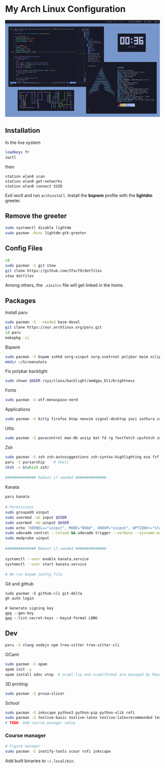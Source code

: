 # My Arch Linux Configuration

<img src="./assets/screenshot1.png" alt="screenshot"/>

## Installation

In the live system

```bash
loadkeys fr
iwctl
```

then

```iwctl
station wlan0 scan
station wlan0 get-networks
station wlan0 connect SSID
```

Exit iwctl and run `archinstall`. Install the **bspwm** profile with the **lightdm** greeter.

## Remove the greeter

```zsh
sudo systemctl disable lightdm
sudo pacman -Runs lightdm-gtk-greeter
```

## Config Files

```zsh
cd
sudo pacman -S git stow
git clone https://github.com/3fxcf9/dotfiles
stow dotfiles
```

Among others, the `.xinitrc` file will get linked in the home.

## Packages

Install paru
```zsh
sudo pacman -S --needed base-devel
git clone https://aur.archlinux.org/paru.git
cd paru
makepkg -si
```

Bspwm

```zsh
sudo pacman -S bspwm sxhkd xorg-xinput xorg-xsetroot polybar maim xclip xdotool
mkdir ~/Screenshots
```

Fix polybar backlight

```zsh
sudo chown $USER /sys/class/backlight/amdgpu_bl1/brightness
```

Fonts

```zsh
sudo pacman -S otf-monaspace-nerd
```

Applications

```zsh
sudo pacman -S kitty firefox btop neovim signal-desktop yazi zathura zathura-pdf-mupdf
```

Utils

```zsh
sudo pacman -S pavucontrol man-db unzip bat fd rg fastfetch cpufetch zoxide udisks2 jq
```

Zsh

```zsh
sudo pacman -S zsh zsh-autosuggestions zsh-syntax-highlighting eza fzf
paru -S pursarship    # Shell
chsh -s $(which zsh)

############## Reboot if needed ##############
```

Kanata

```zsh
paru kanata

# Permissions
sudo groupadd uinput
sudo usermod -aG input $USER
sudo usermod -aG uinput $USER
sudo echo 'KERNEL=="uinput", MODE="0660", GROUP="uinput", OPTIONS+="static_node=uinput"' > /etc/udev/rules.d/99-input.rules
sudo udevadm control --reload && udevadm trigger --verbose --sysname-match=uniput
sudo modprobe uinput

############## Reboot if needed ##############

systemctl --user enable kanata.service
systemctl --user start kanata.service

# Re-run bspwm config file
```

Git and github

```
sudo pacman -S github-cli git-delta
gh auth login

# Generate signing key
gpg --gen-key
gpg --list-secret-keys --keyid-format LONG
```

## Dev

```zsh
paru -S vlang nodejs npm tree-sitter tree-sitter-cli
```

OCaml

```zsh
sudo pacman -S opam
opam init -y
opam install odoc utop  # ocaml-lsp and ocamlformat are managed by Mason
```

3D printing

```zsh
sudo pacman -S prusa-slicer
```

School

```zsh
sudo pacman -S inkscape python3 python-pip python-xlib rofi
sudo pacman -S texlive-basic texlive-latex texlive-latexrecommended texlive-fontsrecommended texlive-mathscience texlive-latexextra pdf2svg
# TODO: Add course_manager setup
```

### Course manager


```zsh
# Figure manager
sudo pacman -S inotify-tools scour rofi inkscape
```
Add built binaries to `~/.local/bin`.
